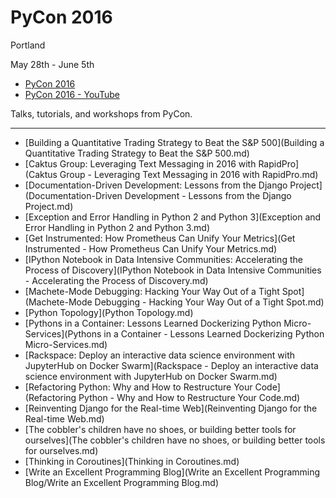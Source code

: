 # PyCon 2016

Portland

May 28th - June 5th

- [PyCon 2016](https://us.pycon.org/2016/)
- [PyCon 2016 - YouTube](https://www.youtube.com/channel/UCwTD5zJbsQGJN75MwbykYNw/feed)

Talks, tutorials, and workshops from PyCon.

---

- [Building a Quantitative Trading Strategy to Beat the S&P 500](Building a Quantitative Trading Strategy to Beat the S&P 500.md)
- [Caktus Group: Leveraging Text Messaging in 2016 with RapidPro](Caktus Group - Leveraging Text Messaging in 2016 with RapidPro.md)
- [Documentation-Driven Development: Lessons from the Django Project](Documentation-Driven Development - Lessons from the Django Project.md)
- [Exception and Error Handling in Python 2 and Python 3](Exception and Error Handling in Python 2 and Python 3.md)
- [Get Instrumented: How Prometheus Can Unify Your Metrics](Get Instrumented - How Prometheus Can Unify Your Metrics.md)
- [IPython Notebook in Data Intensive Communities: Accelerating the Process of Discovery](IPython Notebook in Data Intensive Communities - Accelerating the Process of Discovery.md)
- [Machete-Mode Debugging: Hacking Your Way Out of a Tight Spot](Machete-Mode Debugging - Hacking Your Way Out of a Tight Spot.md)
- [Python Topology](Python Topology.md)
- [Pythons in a Container: Lessons Learned Dockerizing Python Micro-Services](Pythons in a Container - Lessons Learned Dockerizing Python Micro-Services.md)
- [Rackspace: Deploy an interactive data science environment with JupyterHub on Docker Swarm](Rackspace - Deploy an interactive data science environment with JupyterHub on Docker Swarm.md)
- [Refactoring Python: Why and How to Restructure Your Code](Refactoring Python - Why and How to Restructure Your Code.md)
- [Reinventing Django for the Real-time Web](Reinventing Django for the Real-time Web.md)
- [The cobbler's children have no shoes, or building better tools for ourselves](The cobbler's children have no shoes, or building better tools for ourselves.md)
- [Thinking in Coroutines](Thinking in Coroutines.md)
- [Write an Excellent Programming Blog](Write an Excellent Programming Blog/Write an Excellent Programming Blog.md)
